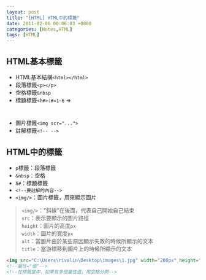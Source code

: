 ```yaml
---
layout: post
title: "[HTML] HTML中的標籤"
date: 2011-02-06 00:06:03 +0800
categories: [Notes,HTML]
tags: [HTML]
---
```


## HTML基本標籤
- HTML基本結構`<html></html>`
- 段落標籤`<p></p>`
- 空格標籤`&nbsp`
- 標題標籤`<h#>:#=1~6` => <h1>
- 圖片標籤`<img scr="...">`
- 註解標籤`<!-- -->`

##  HTML中的標籤
- `p`標籤：段落標籤
- `&nbsp`：空格
- `h#`：標題標籤
- `<!--要註解的內容-->`
- `<img/>`：圖片標籤，用來顯示圖片
> `<img/>`："斜線"在後面，代表自己開始自己結束  
`src`：表示要顯示的圖片路徑  
`height`：圖片的高度`px`  
`width`：圖片的寬度`px`  
`alt`：當圖片由於某些原因顯示失敗的時候所顯示的文本  
`title`：當游標移到圖片上的時候所顯示的文本  
    
```html
<img src="C:\Users\rivalin\Desktop\images\1.jpg" width="200px" height="200px" border="1px" title="可愛吧" alt="原來是可愛的鼠鼠呀" />
<!--屬性="值"-->
<!--在標籤當中，如果有多個屬性值，用空格分開-->
```